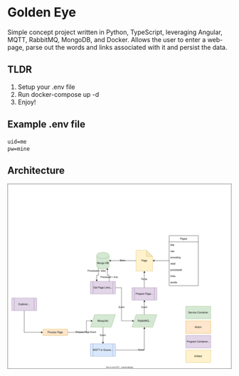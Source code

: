 # Golden Eye

Simple concept project written in Python, TypeScript, leveraging Angular, MQTT, RabbitMQ, MongoDB, and Docker. Allows the user to enter a web-page, parse out the words and links associated with it and persist the data. 

## TLDR

1. Setup your .env file
1. Run docker-compose up -d
1. Enjoy!

## Example .env file

```
uid=me
pw=mine
```


## Architecture

![Architecture Drawing](./architecture.svg)


